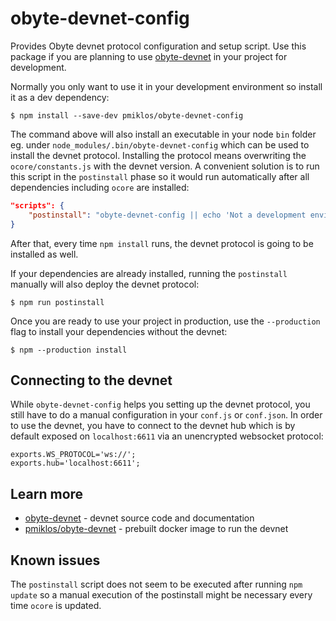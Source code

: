 # obyte-devnet-config

Provides Obyte devnet protocol configuration and setup script. Use this package if you are planning to use [obyte-devnet](../../../obyte-devnet) in your project for development.

Normally you only want to use it in your development environment so install it as a dev dependency:

```
$ npm install --save-dev pmiklos/obyte-devnet-config
```

The command above will also install an executable in your node `bin` folder eg. under `node_modules/.bin/obyte-devnet-config` which can be used to install the devnet protocol. Installing the protocol means overwriting the `ocore/constants.js` with the devnet version. A convenient solution is to run this script in the `postinstall` phase so it would run automatically after all dependencies including `ocore` are installed:

```json
"scripts": {
    "postinstall": "obyte-devnet-config || echo 'Not a development environment'"
}
```


After that, every time `npm install` runs, the devnet protocol is going to be installed as well.

If your dependencies are already installed, running the `postinstall` manually will also deploy the devnet protocol:

```
$ npm run postinstall
```

Once you are ready to use your project in production, use the `--production` flag to install your dependencies without the devnet:

```
$ npm --production install
```

## Connecting to the devnet

While `obyte-devnet-config` helps you setting up the devnet protocol, you still have to do a manual configuration in your `conf.js` or `conf.json`. In order to use the devnet, you have to connect to the devnet hub which is by default exposed on `localhost:6611` via an unencrypted websocket protocol:

```
exports.WS_PROTOCOL='ws://';
exports.hub='localhost:6611';
```

## Learn more
* [obyte-devnet](../../../obyte-devnet) - devnet source code and documentation
* [pmiklos/obyte-devnet](https://hub.docker.com/r/pmiklos/obyte-devnet/) - prebuilt docker image to run the devnet

## Known issues

The `postinstall` script does not seem to be executed after running `npm update` so a manual execution of the postinstall might be necessary every time `ocore` is updated.